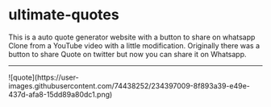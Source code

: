 # ultimate-quotes
This is a auto quote generator website with a button to share on whatsapp
Clone from a YouTube video with a little modification.
Originally there was a button to share Quote on twitter but now you can share it on Whatsapp.
<hr>
![quote](https://user-images.githubusercontent.com/74438252/234397009-8f893a39-e49e-437d-afa8-15dd89a80dc1.png)
